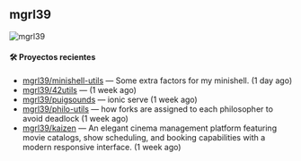 ## mgrl39 
<p align="left"> <img src="https://komarev.com/ghpvc/?username=mgrbl&label=Profile%20views&color=0e75b6&style=flat" alt="mgrl39" /> </p>












#### 🛠 Proyectos recientes

- [mgrl39/minishell-utils](https://github.com/mgrl39/minishell-utils) — Some extra factors for my minishell.  (1 day ago)
- [mgrl39/42utils](https://github.com/mgrl39/42utils) —  (1 week ago)
- [mgrl39/puigsounds](https://github.com/mgrl39/puigsounds) — ionic serve (1 week ago)
- [mgrl39/philo-utils](https://github.com/mgrl39/philo-utils) — how forks are assigned to each philosopher to avoid deadlock (1 week ago)
- [mgrl39/kaizen](https://github.com/mgrl39/kaizen) — An elegant cinema management platform featuring movie catalogs, show scheduling, and booking capabilities with a modern responsive interface. (1 week ago)




